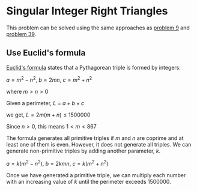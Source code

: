# Singular Integer Right Triangles
This problem can be solved using the same approaches as [problem 9](src/009) and [problem 39](src/039).

## Use Euclid's formula
[Euclid's formula](https://en.wikipedia.org/wiki/Pythagorean_triple#Generating_a_triple) states that a Pythagorean triple is formed by integers:

$a = m^2 - n^2,\ b = 2mn,\ c = m^2 + n^2$

where $m > n > 0$

Given a perimeter, $L$ = $a + b + c$

we get, $L = 2m(m + n) \le 1500000$

Since $n > 0$, this means $1 < m < 867$

The formula generates all primitive triples if $m$ and $n$ are coprime and at least one of them is even. However, it does not generate all triples. We can generate non-primitive triples by adding another parameter, $k$.

$a = k(m^2 - n^2),\ b = 2kmn,\ c = k(m^2 + n^2)$

Once we have generated a primitive triple, we can multiply each number with an increasing value of $k$ until the perimeter exceeds 1500000.
